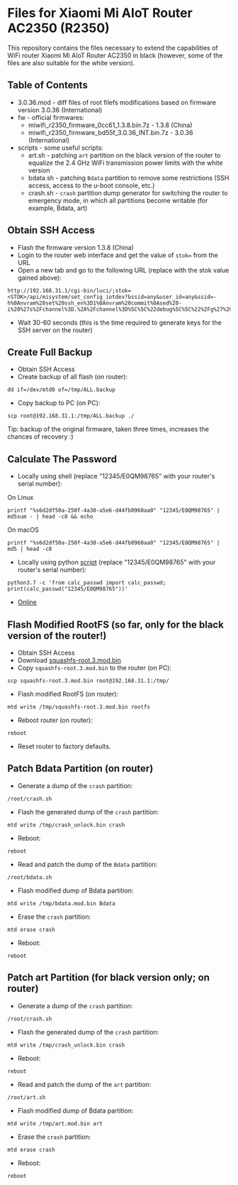 # Files for Xiaomi Mi AIoT Router AC2350 (R2350)
This repository contains the files necessary to extend the capabilities of WiFi router Xiaomi Mi AIoT Router AC2350 in black (however, some of the files are also suitable for the white version).

## Table of Contents
- 3.0.36.mod - diff files of root filefs modifications based on firmware version 3.0.36 (International)
- fw - official firmwares:
  - miwifi_r2350_firmware_0cc61_1.3.8.bin.7z - 1.3.8 (China)
  - miwifi_r2350_firmware_bd55f_3.0.36_INT.bin.7z - 3.0.36 (International)
- scripts - some useful scripts:
  - art.sh - patching `art` partition on the black version of the router to equalize the 2.4 GHz WiFi transmission power limits with the white version
  - bdata.sh - patching `Bdata` partition to remove some restrictions (SSH access, access to the u-boot console, etc.)
  - crash.sh - `crash` partition dump generator for switching the router to emergency mode, in which all partitions become writable (for example, Bdata, art)

## Obtain SSH Access
- Flash the firmware version 1.3.8 (China)
- Login to the router web interface and get the value of `stok=` from the URL
- Open a new tab and go to the following URL (replace <STOK> with the stok value gained above):
```
http://192.168.31.1/cgi-bin/luci/;stok=<STOK>/api/misystem/set_config_iotdev?bssid=any&user_id=any&ssid=-h%0Anvram%20set%20ssh_en%3D1%0Anvram%20commit%0Ased%20-i%20%27s%2Fchannel%3D.%2A%2Fchannel%3D%5C%5C%22debug%5C%5C%22%2Fg%27%20%2Fetc%2Finit.d%2Fdropbear%0A%2Fetc%2Finit.d%2Fdropbear%20start%0A
```
- Wait 30-60 seconds (this is the time required to generate keys for the SSH server on the router)

## Create Full Backup
- Obtain SSH Access
- Create backup of all flash (on router):
```
dd if=/dev/mtd0 of=/tmp/ALL.backup
```
- Copy backup to PC (on PC):
```
scp root@192.168.31.1:/tmp/ALL.backup ./
```
Tip: backup of the original firmware, taken three times, increases the chances of recovery :)

## Calculate The Password
- Locally using shell (replace "12345/E0QM98765" with your router's serial number):
 
On Linux
```
printf "%s6d2df50a-250f-4a30-a5e6-d44fb0960aa0" "12345/E0QM98765" | md5sum - | head -c8 && echo
```
On macOS
```
printf "%s6d2df50a-250f-4a30-a5e6-d44fb0960aa0" "12345/E0QM98765" | md5 | head -c8
```
- Locally using python [script](https://github.com/eisaev/ax3600-files/blob/master/scripts/calc_passwd.py) (replace "12345/E0QM98765" with your router's serial number):
```
python3.7 -c 'from calc_passwd import calc_passwd; print(calc_passwd("12345/E0QM98765"))'
```
- [Online](https://www.oxygen7.cn/miwifi/)

## Flash Modified RootFS (so far, only for the black version of the router!)
- Obtain SSH Access
- Download [squashfs-root.3.mod.bin](https://mega.nz/file/mNtUwaZD#GBIuSu1dqR9qcVwo2bn08X3JAGYSbC0Fmfiuw0Rrrgs)
- Copy `squashfs-root.3.mod.bin` to the router (on PC):
```
scp squashfs-root.3.mod.bin root@192.168.31.1:/tmp/
```
- Flash modified RootFS (on router):
```
mtd write /tmp/squashfs-root.3.mod.bin rootfs
```
- Reboot router (on router):
```
reboot
```
- Reset router to factory defaults.

## Patch Bdata Partition (on router)
- Generate a dump of the `crash` partition:
```
/root/crash.sh
```
- Flash the generated dump of the `crash` partition:
```
mtd write /tmp/crash_unlock.bin crash
```
- Reboot:
```
reboot
```
- Read and patch the dump of the `Bdata` partition:
```
/root/bdata.sh
```
- Flash modified dump of Bdata partition:
```
mtd write /tmp/bdata.mod.bin Bdata
```
- Erase the `crash` partition:
```
mtd erase crash
```
- Reboot:
```
reboot
```

## Patch art Partition (for black version only; on router)
- Generate a dump of the `crash` partition:
```
/root/crash.sh
```
- Flash the generated dump of the `crash` partition:
```
mtd write /tmp/crash_unlock.bin crash
```
- Reboot:
```
reboot
```
- Read and patch the dump of the `art` partition:
```
/root/art.sh
```
- Flash modified dump of Bdata partition:
```
mtd write /tmp/art.mod.bin art
```
- Erase the `crash` partition:
```
mtd erase crash
```
- Reboot:
```
reboot
```
